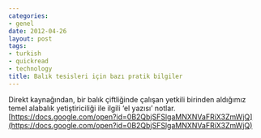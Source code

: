 ```yaml
---
categories:
- genel
date: 2012-04-26
layout: post
tags:
- turkish
- quickread
- technology
title: Balık tesisleri için bazı pratik bilgiler
---
```


Direkt kaynağından, bir balık çiftliğinde çalışan yetkili birinden aldığımız temel alabalık yetiştiriciliği ile ilgili ‘el yazısı’ notlar.  
[https://docs.google.com/open?id=0B2QbjSFSlgaMNXNVaFRiX3ZmWjQ](https://docs.google.com/open?id=0B2QbjSFSlgaMNXNVaFRiX3ZmWjQ)
